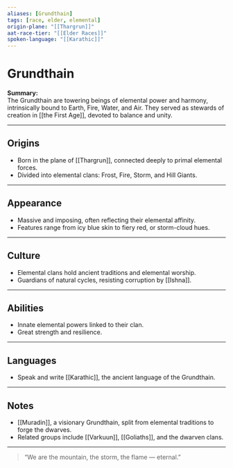 ```yaml
---
aliases: [Grundthain]
tags: [race, elder, elemental]
origin-plane: "[[Thargrun]]"
aat-race-tier: "[[Elder Races]]"
spoken-language: "[[Karathic]]"
---
```


# Grundthain

**Summary:**  
The Grundthain are towering beings of elemental power and harmony, intrinsically bound to Earth, Fire, Water, and Air. They served as stewards of creation in [[the First Age]], devoted to balance and unity.

---

## Origins

- Born in the plane of [[Thargrun]], connected deeply to primal elemental forces.  
- Divided into elemental clans: Frost, Fire, Storm, and Hill Giants.

---

## Appearance

- Massive and imposing, often reflecting their elemental affinity.  
- Features range from icy blue skin to fiery red, or storm-cloud hues.

---

## Culture

- Elemental clans hold ancient traditions and elemental worship.  
- Guardians of natural cycles, resisting corruption by [[Ishna]].

---

## Abilities

- Innate elemental powers linked to their clan.  
- Great strength and resilience.

---

## Languages

- Speak and write [[Karathic]], the ancient language of the Grundthain.

---

## Notes

- [[Muradin]], a visionary Grundthain, split from elemental traditions to forge the dwarves.  
- Related groups include [[Varkuun]], [[Goliaths]], and the dwarven clans.

---

> “We are the mountain, the storm, the flame — eternal.”
